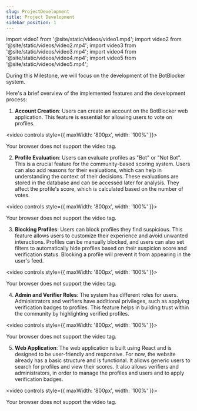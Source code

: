 ```yaml
---
slug: ProjectDevelopment
title: Project Development
sidebar_position: 1
---
```


import video1 from '@site/static/videos/video1.mp4';
import video2 from '@site/static/videos/video2.mp4';
import video3 from '@site/static/videos/video3.mp4';
import video4 from '@site/static/videos/video4.mp4';
import video5 from '@site/static/videos/video5.mp4';

During this Milestone, we will focus on the development of the BotBlocker system.

Here's a brief overview of the implemented features and the development process:
1. **Account Creation**: Users can create an account on the BotBlocker web application. This feature is essential for allowing users to vote on profiles.

<video controls style={{ maxWidth: '800px', width: '100%' }}>
  <source src={video1} type="video/mp4" />
  <p>Your browser does not support the video tag.</p>
</video>

2. **Profile Evaluation**: Users can evaluate profiles as "Bot" or "Not Bot". This is a crucial feature for the community-based scoring system. Users can also add reasons for their evaluations, which can help in understanding the context of their decisions. These evaluations are stored in the database and can be accessed later for analysis. They affect the profile's score, which is calculated based on the number of votes.

<video controls style={{ maxWidth: '800px', width: '100%' }}>
  <source src={video2} type="video/mp4" />
  <p>Your browser does not support the video tag.</p>
</video>

3. **Blocking Profiles**: Users can block profiles they find suspicious. This feature allows users to customize their experience and avoid unwanted interactions. Profiles can be manually blocked, and users can also set filters to automatically hide profiles based on their suspicion score and verification status. Blocking a profile will prevent it from appearing in the user's feed.

<video controls style={{ maxWidth: '800px', width: '100%' }}>
  <source src={video3} type="video/mp4" />
  <p>Your browser does not support the video tag.</p>
</video>

4. **Admin and Verifier Roles**: The system has different roles for users. Administrators and verifiers have additional privileges, such as applying verification badges to profiles. This feature helps in building trust within the community by highlighting verified profiles.

<video controls style={{ maxWidth: '800px', width: '100%' }}>
  <source src={video4} type="video/mp4" />
  <p>Your browser does not support the video tag.</p>
</video>

5. **Web Application**: The web application is built using React and is designed to be user-friendly and responsive. For now, the website already has a basic structure and is functional. It allows generic users to search for profiles and view their scores. It also allows verifiers and administrators, in order to manage the profiles and users and to apply verification badges. 

<video controls style={{ maxWidth: '800px', width: '100%' }}>
  <source src={video5} type="video/mp4" />
  <p>Your browser does not support the video tag.</p>
</video>


